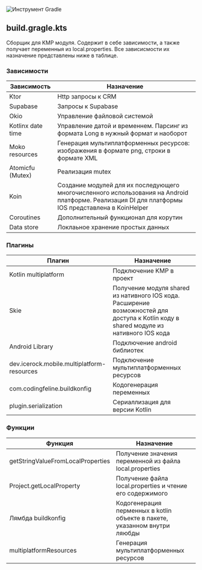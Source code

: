 ![Инструмент Gradle](https://img.shields.io/badge/Gradle-02303A.svg?style=for-the-badge&logo=Gradle&logoColor=white)
## build.gragle.kts

Сборщик для KMP модуля. Содержит в себе зависимости, а также получает переменныя из local.properties.
Все зависисмости их назначение представлены ниже в таблице.

### Зависимости
| Зависимость | Назначение |
|-------------|------------|
|Ktor|Http запросы к CRM|
|Supabase|Запросы к Supabase|
|Okio|Управление файловой системой|
|Kotlinx date time|Управление датой и временнем. Парсинг из формата Long в нужный формат и наоборот|
|Moko resources|Генерация мультиплатформенных ресурсов: изображения в формате png, строки в формате XML|
|Atomicfu (Mutex)|Реализация mutex|
|Koin|Создание модулей для их последующего многочисленного использования на Android платформе. Реализация DI для платформы IOS представлена в KoinHelper|
|Coroutines|Дополнительный функционал для корутин|
|Data store|Локлаьное хранение простых данных|

### Плагины
| Плагин | Назначение |
|-------------|------------|
|Kotlin multiplatform|Подключение KMP в проект|
|Skie|Получение модуля shared из нативного IOS кода. Расширение возможностей для доступа к Kotlin коду в shared модуле из нативного IOS кода|
|Android Library|Подключение android библиотек|
|dev.icerock.mobile.multiplatform-resources|Подключение мультиплатформенных ресурсов|
|com.codingfeline.buildkonfig|Кодогенерация переменных|
|plugin.serialization|Сериаллизация для версии Kotlin|

### Функции
| Функция | Назначение |
|-------------|------------|
|getStringValueFromLocalProperties|Получение значения переменной из файла local.properties|
|Project.getLocalProperty|Получение файла local.properties и чтение его содержимого|
|Лямбда buildkonfig|Кодогенерация перменных в kotlin объекте в пакете, указанном внутри ляюбды|
|multiplatformResources|Генерация мультиплатформенных ресурсов|
